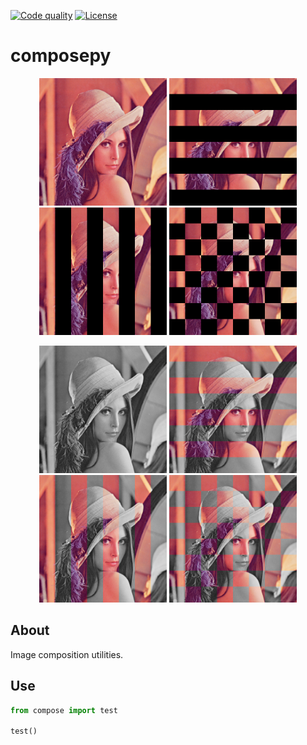 [![Code quality][s1]][co] [![License][s2]][li]

[s1]: https://app.codacy.com/project/badge/Grade/519c3cb4b3a34bff968ce382d2a9dbf7
[s2]: https://img.shields.io/badge/licence-GPL%203.0-blue.svg

[co]: https://app.codacy.com/gh/matt77hias/composepy/dashboard?utm_source=gh&utm_medium=referral&utm_content=&utm_campaign=Badge_grade
[li]: https://raw.githubusercontent.com/matt77hias/composepy/master/LICENSE.txt

# composepy

<p align="center">
<img src="res/Lena1.png" width="204">
<img src="res/SH.png" width="204">
<img src="res/SV.png" width="204">
<img src="res/SW.png" width="204">
</p>
<p align="center">
<img src="res/Lena2.png" width="204">
<img src="res/MH.png" width="204">
<img src="res/MV.png" width="204">
<img src="res/MW.png" width="204">
</p>

## About
Image composition utilities.

## Use
```python
from compose import test

test()
```
